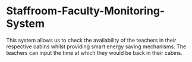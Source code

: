 # Staffroom-Faculty-Monitoring-System
This system allows us to check the availability of the teachers in their respective cabins whilst providing smart energy saving mechanisms. The teachers can input the time at which they would be back in their cabins.
